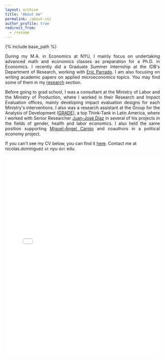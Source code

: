 ```yaml
---
layout: archive
title: "About me"
permalink: /about-cv/
author_profile: true
redirect_from:
  - /resume
---
```


{% include base_path %}

<p align="justify"> During my M.A. in Economics at NYU, I mainly focus on undertaking advanced math and economics classes as preparation for a Ph.D. in Economics. I recently did a Graduate Summer Internship at the IDB's Department of Research, working with <a href='https://www.iadb.org/en/research-and-data/author/eric-parrado-herrera'>Eric Parrado</a>. I am also focusing on writing academic papers on applied microeconomics topics. You may find some of them in my <a href='https://nicoidominguez.github.io/research/'>research</a> section. </p> 

<a href=''></a>

<p align="justify"> Before going to grad school, I was a consultant at the Ministry of Labor and the Ministry of Production, where I worked in their Research and Impact Evaluation offices, mainly developing impact evaluation designs for each Ministry's interventions. I also was a research assistant at the Group for the Analysis of Development (<a href='https://www.grade.org.pe/en/'>GRADE</a>), a top Think-Tank in Latin America, where I worked with Senior Researcher <a href='http://www.grade.org.pe/en/investigadores/personal/jjdiaz/'>Juan-José Díaz</a> in several of his projects in the fields of gender, health and labor economics. I also held the same position supporting <a href='https://sites.google.com/view/miguel-angel-carpio'>Miguel-Ángel Carpio</a> and coauthors in a political economy project. </p>  

If you can't see my CV below, you can find it <a href='https://github.com/nicoidominguez/nicoidominguez.github.io/blob/master/files/Nicolas_Dominguez_CV_Sep22.pdf'>here</a>. Contact me at nicolas.dominguez `at` nyu `dot` edu.

<iframe src="/files/Nicolas_Dominguez_CV_Sep22.pdf" style="width:100%; height:650px;" frameborder="0">    </iframe>
